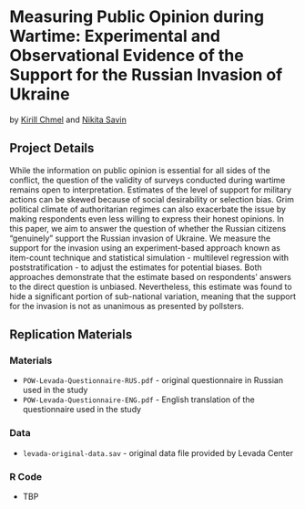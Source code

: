 # Measuring Public Opinion during Wartime: Experimental and Observational Evidence of the Support for the Russian Invasion of Ukraine

by [Kirill Chmel](https://www.hse.ru/en/staff/kirill.chmel) and [Nikita Savin](https://www.hse.ru/en/org/persons/14291998)

## Project Details
While the information on public opinion is essential for all sides of the conflict, the question of the validity of surveys conducted during wartime remains open to interpretation. Estimates of the level of support for military actions can be skewed because of social desirability or selection bias. Grim political climate of authoritarian regimes can also exacerbate the issue by making respondents even less willing to express their honest opinions. In this paper, we aim to answer the question of whether the Russian citizens “genuinely” support the Russian invasion of Ukraine. We measure the support for the invasion using an experiment-based approach known as item-count technique and statistical simulation - multilevel regression with poststratification - to adjust the estimates for potential biases. Both approaches demonstrate that the estimate based on respondents’ answers to the direct question is unbiased. Nevertheless, this estimate was found to hide a significant portion of sub-national variation, meaning that the support for the invasion is not as unanimous as presented by pollsters.

## Replication Materials

### Materials
- `POW-Levada-Questionnaire-RUS.pdf` - original questionnaire in Russian used in the study
- `POW-Levada-Questionnaire-ENG.pdf` - English translation of the questionnaire used in the study

### Data
- `levada-original-data.sav` - original data file provided by Levada Center

### R Code
- TBP
